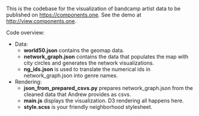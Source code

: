 This is the codebase for the visualization of bandcamp artist data to be published on https://components.one. See the demo at http://view.components.one.

Code overview:
- Data:
  - **world50.json** contains the geomap data.
  - **network_graph.json** contains the data that populates the map with city circles and generates the network visualizations.
  - **ng_ids.json** is used to translate the numerical ids in network_graph.json into genre names.
- Rendering:
  - **json_from_prepared_csvs.py** prepares network_graph.json from the cleaned data that Andrew provides as csvs.
  - **main.js** displays the visualization. D3 rendering all happens here.
  - **style.scss** is your friendly neighborhood stylesheet.
